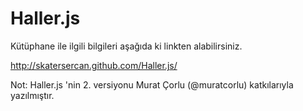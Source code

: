 Haller.js
=========

Kütüphane ile ilgili bilgileri aşağıda ki linkten alabilirsiniz. 

http://skatersercan.github.com/Haller.js/

Not: Haller.js 'nin 2. versiyonu Murat Çorlu (@muratcorlu) katkılarıyla yazılmıştır.
